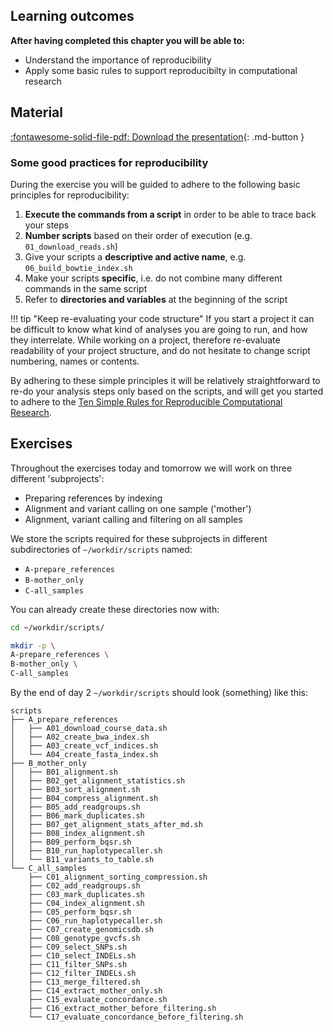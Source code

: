 ## Learning outcomes

**After having completed this chapter you will be able to:**

* Understand the importance of reproducibility
* Apply some basic rules to support reproducibilty in computational research

## Material

[:fontawesome-solid-file-pdf: Download the presentation](../assets/pdf/03_reproducible_research.pdf){: .md-button }

### Some good practices for reproducibility

During the exercise you will be guided to adhere to the following basic principles for reproducibility:

1. **Execute the commands from a script** in order to be able to trace back your steps
2. **Number scripts** based on their order of execution (e.g. `01_download_reads.sh`)
3. Give your scripts a **descriptive and active name**, e.g. `06_build_bowtie_index.sh`
4. Make your scripts **specific**, i.e. do not combine many different commands in the same script
5. Refer to **directories and variables** at the beginning of the script

!!! tip "Keep re-evaluating your code structure"
    If you start a project it can be difficult to know what kind of analyses you are going to run, and how they interrelate. While working on a project, therefore re-evaluate readability of your project structure, and do not hesitate to change script numbering, names or contents. 

By adhering to these simple principles it will be relatively straightforward to re-do your analysis steps only based on the scripts, and will get you started to adhere to the [Ten Simple Rules for Reproducible Computational Research](https://journals.plos.org/ploscompbiol/article?id=10.1371/journal.pcbi.1003285). 

## Exercises

Throughout the exercises today and tomorrow we will work on three different 'subprojects':

- Preparing references by indexing
- Alignment and variant calling on one sample ('mother')
- Alignment, variant calling and filtering on all samples

We store the scripts required for these subprojects in different subdirectories of `~/workdir/scripts` named:

- `A-prepare_references`
- `B-mother_only`
- `C-all_samples`

You can already create these directories now with:

```sh
cd ~/workdir/scripts/

mkdir -p \
A-prepare_references \
B-mother_only \
C-all_samples
```

By the end of day 2 `~/workdir/scripts` should look (something) like this:

```
scripts
├── A_prepare_references
│   ├── A01_download_course_data.sh
│   ├── A02_create_bwa_index.sh
│   ├── A03_create_vcf_indices.sh
│   └── A04_create_fasta_index.sh
├── B_mother_only
│   ├── B01_alignment.sh
│   ├── B02_get_alignment_statistics.sh
│   ├── B03_sort_alignment.sh
│   ├── B04_compress_alignment.sh
│   ├── B05_add_readgroups.sh
│   ├── B06_mark_duplicates.sh
│   ├── B07_get_alignment_stats_after_md.sh
│   ├── B08_index_alignment.sh
│   ├── B09_perform_bqsr.sh
│   ├── B10_run_haplotypecaller.sh
│   └── B11_variants_to_table.sh
└── C_all_samples
    ├── C01_alignment_sorting_compression.sh
    ├── C02_add_readgroups.sh
    ├── C03_mark_duplicates.sh
    ├── C04_index_alignment.sh
    ├── C05_perform_bqsr.sh
    ├── C06_run_haplotypecaller.sh
    ├── C07_create_genomicsdb.sh
    ├── C08_genotype_gvcfs.sh
    ├── C09_select_SNPs.sh
    ├── C10_select_INDELs.sh
    ├── C11_filter_SNPs.sh
    ├── C12_filter_INDELs.sh
    ├── C13_merge_filtered.sh
    ├── C14_extract_mother_only.sh
    ├── C15_evaluate_concordance.sh
    ├── C16_extract_mother_before_filtering.sh
    └── C17_evaluate_concordance_before_filtering.sh
```
